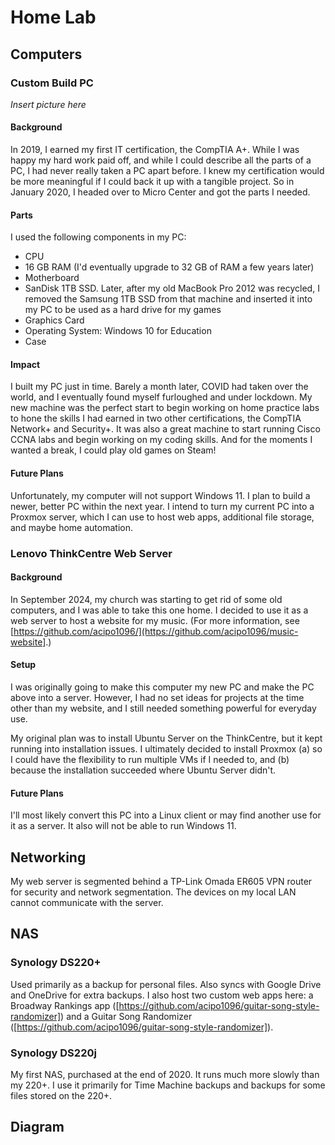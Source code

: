 # Home Lab

## Computers

### Custom Build PC

*Insert picture here*

#### Background

In 2019, I earned my first IT certification, the CompTIA A+. While I was happy my hard work paid off, and while I could describe all the parts of a PC, I had never really taken a PC apart before. I knew my certification would be more meaningful if I could back it up with a tangible project. So in January 2020, I headed over to Micro Center and got the parts I needed.

#### Parts

I used the following components in my PC:
- CPU
- 16 GB RAM (I'd eventually upgrade to 32 GB of RAM a few years later)
- Motherboard
- SanDisk 1TB SSD. Later, after my old MacBook Pro 2012 was recycled, I removed the Samsung 1TB SSD from that machine and inserted it into my PC to be used as a hard drive for my games
- Graphics Card
- Operating System: Windows 10 for Education
- Case

#### Impact

I built my PC just in time. Barely a month later, COVID had taken over the world, and I eventually found myself furloughed and under lockdown. My new machine was the perfect start to begin working on home practice labs to hone the skills I had earned in two other certifications, the CompTIA Network+ and Security+. It was also a great machine to start running Cisco CCNA labs and begin working on my coding skills. And for the moments I wanted a break, I could play old games on Steam!

#### Future Plans

Unfortunately, my computer will not support Windows 11. I plan to build a newer, better PC within the next year. I intend to turn my current PC into a Proxmox server, which I can use to host web apps, additional file storage, and maybe home automation.

### Lenovo ThinkCentre Web Server

#### Background

In September 2024, my church was starting to get rid of some old computers, and I was able to take this one home. I decided to use it as a web server to host a website for my music. (For more information, see [https://github.com/acipo1096/](https://github.com/acipo1096/music-website].)

#### Setup

I was originally going to make this computer my new PC and make the PC above into a server. However, I had no set ideas for projects at the time other than my website, and I still needed something powerful for everyday use. 

My original plan was to install Ubuntu Server on the ThinkCentre, but it kept running into installation issues. I ultimately decided to install Proxmox (a) so I could have the flexibility to run multiple VMs if I needed to, and (b) because the installation succeeded where Ubuntu Server didn't.

#### Future Plans

I'll most likely convert this PC into a Linux client or may find another use for it as a server. It also will not be able to run Windows 11.

## Networking

My web server is segmented behind a TP-Link Omada ER605 VPN router for security and network segmentation. The devices on my local LAN cannot communicate with the server.

## NAS

### Synology DS220+

Used primarily as a backup for personal files. Also syncs with Google Drive and OneDrive for extra backups. I also host two custom web apps here: a Broadway Rankings app ([https://github.com/acipo1096/guitar-song-style-randomizer]) and a Guitar Song Randomizer ([https://github.com/acipo1096/guitar-song-style-randomizer]).

### Synology DS220j

My first NAS, purchased at the end of 2020. It runs much more slowly than my 220+. I use it primarily for Time Machine backups and backups for some files stored on the 220+.

## Diagram
